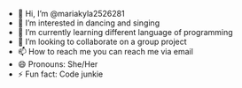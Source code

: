 - 👋 Hi, I’m @mariakyla2526281
- 👀 I’m interested in dancing and singing
- 🌱 I’m currently learning different language of programming
- 💞️ I’m looking to collaborate on a group project
- 📫 How to reach me you can reach me via email
- 😄 Pronouns: She/Her
- ⚡ Fun fact: Code junkie

<!---
mariakyla2526281/mariakyla2526281 is a ✨ special ✨ repository because its `README.md` (this file) appears on your GitHub profile.
You can click the Preview link to take a look at your changes.
--->
